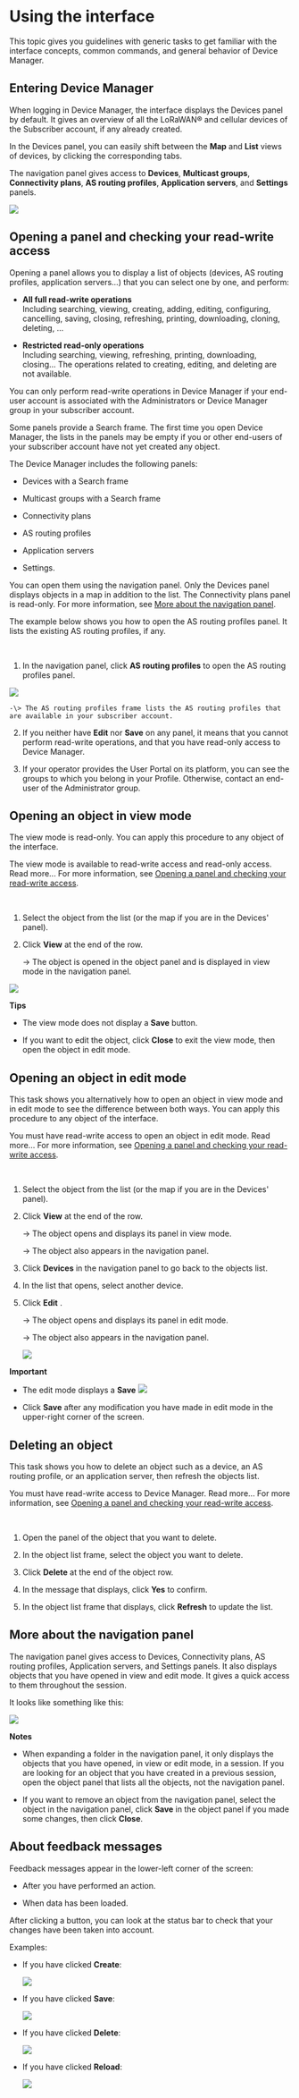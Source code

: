 
# Using the interface

This topic gives you guidelines with generic tasks to get familiar with
the interface concepts, common commands, and general behavior of Device
Manager.

## Entering Device Manager

When logging in Device Manager, the interface displays the Devices panel
by default. It gives an overview of all the LoRaWAN® and cellular
devices of the Subscriber account, if any already created.

In the Devices panel, you can easily shift between the **Map** and
**List** views of devices, by clicking the corresponding tabs.

The navigation panel gives access to **Devices**, **Multicast groups**,
**Connectivity plans**, **AS routing profiles**, **Application
servers**, and **Settings** panels.

![](_images/entering-the-device-manager.png)

## Opening a panel and checking your read-write access

Opening a panel allows you to display a list of objects (devices, AS
routing profiles, application servers...) that you can select one by
one, and perform:

- **All full read-write operations**  
  Including searching, viewing, creating, adding, editing, configuring,
  cancelling, saving, closing, refreshing, printing, downloading,
  cloning, deleting, \...

- **Restricted read-only operations**  
  Including searching, viewing, refreshing, printing, downloading,
  closing... The operations related to creating, editing, and deleting
  are not available.

You can only perform read-write operations in Device Manager if your
end-user account is associated with the Administrators or Device Manager
group in your subscriber account.

Some panels provide a Search frame. The first time you open Device
Manager, the lists in the panels may be empty if you or other end-users
of your subscriber account have not yet created any object.

The Device Manager includes the following panels:

- Devices with a Search frame

- Multicast groups with a Search frame

- Connectivity plans

- AS routing profiles

- Application servers

- Settings.

You can open them using the navigation panel. Only the Devices panel
displays objects in a map in addition to the list. The Connectivity
plans panel is read-only. For more information, see [More about the navigation panel](#more-about-the-navigation-panel).

The example below shows you how to open the AS routing profiles panel.
It lists the existing AS routing profiles, if any.

 

1.  In the navigation panel, click **AS routing profiles** to open the
    AS routing profiles panel.

![](_images/opening-a-panel-and-checking.png)

    -\> The AS routing profiles frame lists the AS routing profiles that
    are available in your subscriber account.

2.  If you neither have **Edit** nor
    **Save** on any
    panel, it means that you cannot perform read-write operations, and
    that you have read-only access to Device Manager.

3.  If your operator provides the User Portal on its platform, you can
    see the groups to which you belong in your Profile. Otherwise,
    contact an end-user of the Administrator group.

## Opening an object in view mode

The view mode is read-only. You can apply this procedure to any object
of the interface.

The view mode is available to read-write access and read-only access.
Read more\... For more information, see [Opening a panel and checking your read-write access](use-interface.md#opening-a-panel-and-checking-your-read-write-access).

 

1.  Select the object from the list (or the map if you are in the
    Devices' panel).

2.  Click **View** at the end
    of the row.

    -\> The object is opened in the object panel and is displayed in
    view mode in the navigation panel.

![](_images/opening-an-object-in-view-1.png)

**Tips**

- The view mode does not display a **Save**  button.

- If you want to edit the object, click
  **Close** to exit the view mode, then open the object in edit mode.

## Opening an object in edit mode

This task shows you alternatively how to open an object in view mode and
in edit mode to see the difference between both ways. You can apply this
procedure to any object of the interface.

You must have read-write access to open an object in edit mode. Read
more\... For more information, see [Opening a panel and checking your read-write access](use-interface.md#opening-a-panel-and-checking-your-read-write-access).

 

1.  Select the object from the list (or the map if you are in the
    Devices' panel).

2.  Click **View** at the end of the row.

    -\> The object opens and displays its panel in view mode.

    -\> The object also appears in the navigation panel.

3.  Click **Devices** in the navigation panel to go back to the objects
    list.

4.  In the list that opens, select another device.

5.  Click **Edit** .

    -\> The object opens and displays its panel in edit mode.

    -\> The object also appears in the navigation panel.

    ![](_images/opening-an-object-in-edit.png)


**Important**

- The edit mode displays a
  **Save** <img src="./_images/opening-a-panel-and-checking-2.png" border="0" />

- Click **Save** after
  any modification you have made in edit mode in the upper-right corner
  of the screen.

## Deleting an object

This task shows you how to delete an object such as a device, an AS
routing profile, or an application server, then refresh the objects
list.

You must have read-write access to Device Manager. Read more\... For
more information, see [Opening a panel and checking your read-write access](use-interface.md#opening-a-panel-and-checking-your-read-write-access).

 

1.  Open the panel of the object that you want to delete.

2.  In the object list frame, select the object you want to delete.

3.  Click **Delete** at the end of
    the object row.

4.  In the message that displays, click **Yes** to confirm.

5.  In the object list frame that displays, click
    **Refresh** to update the list.

## More about the navigation panel

The navigation panel gives access to Devices, Connectivity plans, AS
routing profiles, Application servers, and Settings panels. It also
displays objects that you have opened in view and edit mode. It gives a
quick access to them throughout the session.

It looks like something like this:

![](_images/more-about-the-navigation.png)

**Notes**

- When expanding a folder in the navigation panel, it only displays the
  objects that you have opened, in view or edit mode, in a session. If
  you are looking for an object that you have created in a previous
  session, open the object panel that lists all the objects, not the
  navigation panel.

- If you want to remove an object from the navigation panel, select the
  object in the navigation panel, click
  **Save** in the object
  panel if you made some changes, then click **Close**.

## About feedback messages

Feedback messages appear in the lower-left corner of the screen:

- After you have performed an action.

- When data has been loaded.

After clicking a button, you can look at the status bar to check that
your changes have been taken into account.

Examples:

- If you have clicked **Create**:

  ![](_images/about-feedback-messages.png)

- If you have clicked **Save**:

  ![](_images/about-feedback-messages-1.png)

- If you have clicked **Delete**:

  ![](_images/about-feedback-messages-2.png)

- If you have clicked **Reload**:

  ![](_images/about-feedback-messages-3.png)

